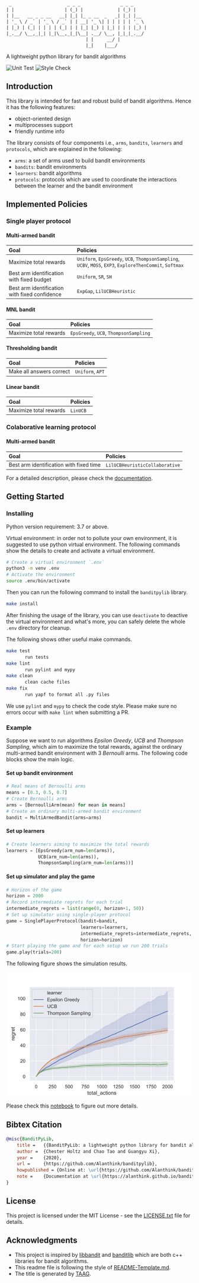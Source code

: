 ```
 _                     _ _ _               _ _ _     
| |                   | (_) |             | (_) |    
| |__   __ _ _ __   __| |_| |_ _ __  _   _| |_| |__  
| '_ \ / _` | '_ \ / _` | | __| '_ \| | | | | | '_ \ 
| |_) | (_| | | | | (_| | | |_| |_) | |_| | | | |_) |
|_.__/ \__,_|_| |_|\__,_|_|\__| .__/ \__, |_|_|_.__/ 
                              | |     __/ |          
                              |_|    |___/                
```

A lightweight python library for bandit algorithms

![Unit Test](https://github.com/Alanthink/banditpylib/workflows/Unit%20Test/badge.svg?branch=master) ![Style Check](https://github.com/Alanthink/banditpylib/workflows/Style%20Check/badge.svg?branch=master)

## Introduction

This library is intended for fast and robust build of bandit algorithms. Hence it has the following features:

* object-oriented design
* multiprocesses support
* friendly runtime info

The library consists of four components i.e., `arms`, `bandits`, `learners` and `protocols`, which are explained in the following:

* `arms`: a set of arms used to build bandit environments
* `bandits`: bandit environments
* `learners`: bandit algorithms
* `protocols`: protocols which are used to coordinate the interactions between the learner and the bandit environment

## Implemented Policies

### Single player protocol

#### Multi-armed bandit

| Goal | Policies |
|     :---      |      :--- |
| Maximize total rewards  | `Uniform`, `EpsGreedy`, `UCB`, `ThompsonSampling`, `UCBV`, `MOSS`, `EXP3`, `ExploreThenCommit`, `Softmax` |
| Best arm identification with fixed budget   | `Uniform`, `SR`, `SH`|
| Best arm identification with fixed confidence   | `ExpGap`, `LilUCBHeuristic`|

#### MNL bandit

| Goal | Policies |
|     :---      |      :--- |
| Maximize total rewards  | `EpsGreedy`, `UCB`, `ThompsonSampling` |

#### Thresholding bandit

| Goal | Policies |
|     :---      |      :--- |
| Make all answers correct | `Uniform`, `APT` |

#### Linear bandit

| Goal | Policies |
|     :---      |      :--- |
| Maximize total rewards  | `LinUCB` |

### Colaborative learning protocol

#### Multi-armed bandit

| Goal | Policies |
|     :---      |      :--- |
| Best arm identification with fixed time  | `LilUCBHeuristicCollaborative` |

For a detailed description, please check the [documentation](https://alanthink.github.io/banditpylib-doc/).

## Getting Started

### Installing

Python version requirement: 3.7 or above.

Virtual environment: in order not to pollute your own environment, it is suggested to use python virtual environment. The following commands show the details to create and activate a virtual environment.

```Bash
# Create a virtual environment `.env`
python3 -m venv .env
# Activate the environment
source .env/bin/activate
```

Then you can run the following command to install the `banditpylib` library.

```Bash
make install
```

After finishing the usage of the library, you can use `deactivate` to deactive the virtual environment and what's more, you can safely delete the whole `.env` directory for cleanup.

The following shows other useful make commands.

```Bash
make test
       run tests
make lint
       run pylint and mypy
make clean
       clean cache files
make fix
       run yapf to format all .py files
```

We use `pylint` and `mypy` to check the code style. Please make sure no errors occur with `make lint` when submitting a PR.

### Example

Suppose we want to run algorithms *Epsilon Greedy*, *UCB* and *Thompson Sampling*, which aim to maximize the total rewards, against the ordinary multi-armed bandit environment with 3 *Bernoulli* arms. The following code blocks show the main logic. 

#### Set up bandit environment

```Python
# Real means of Bernoulli arms
means = [0.3, 0.5, 0.7]
# Create Bernoulli arms
arms = [BernoulliArm(mean) for mean in means]
# Create an ordinary multi-armed bandit environment
bandit = MultiArmedBandit(arms=arms)
```

#### Set up learners

```Python
# Create learners aiming to maximize the total rewards
learners = [EpsGreedy(arm_num=len(arms)),
            UCB(arm_num=len(arms)),
            ThompsonSampling(arm_num=len(arms))]
```

#### Set up simulator and play the game

```Python
# Horizon of the game
horizon = 2000
# Record intermediate regrets for each trial
intermediate_regrets = list(range(0, horizon+1, 50))
# Set up simulator using single-player protocol
game = SinglePlayerProtocol(bandit=bandit,
                            learners=learners,
                            intermediate_regrets=intermediate_regrets,
                            horizon=horizon)
# Start playing the game and for each setup we run 200 trials
game.play(trials=200)
```

The following figure shows the simulation results.

![output example](example.jpg)

Please check this [notebook](examples/ordinary_bandit.ipynb) to figure out more details.

## Bibtex Citation

```BibTeX
@misc{BanditPyLib,
    title =   {{BanditPyLib: a lightweight python library for bandit algorithms}},
    author =  {Chester Holtz and Chao Tao and Guangyu Xi},
    year =    {2020},
    url =     {https://github.com/Alanthink/banditpylib},
    howpublished = {Online at: \url{https://github.com/Alanthink/banditpylib}},
    note =    {Documentation at \url{https://alanthink.github.io/banditpylib-doc}}
}
```


## License

This project is licensed under the MIT License - see the [LICENSE.txt](LICENSE.txt) file for details.

## Acknowledgments

* This project is inspired by [libbandit](https://github.com/tor/libbandit) and [banditlib](https://github.com/jkomiyama/banditlib) which are both c++ libraries for bandit algorithms.
* This readme file is following the style of [README-Template.md](https://gist.github.com/PurpleBooth/109311bb0361f32d87a2).
* The title is generated by [TAAG](http://patorjk.com/software/taag/#p=display&f=Graffiti&t=Type%20Something%20).
